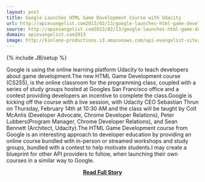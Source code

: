 ```yaml
---
layout: post
title: Google Launches HTML Game Development Course with Udacity
url: http://apievangelist.com2013/02/13/google-launches-html-game-development-course-with-udacity/
source: http://apievangelist.com2013/02/13/google-launches-html-game-development-course-with-udacity/
domain: apievangelist.com2013
image: http://kinlane-productions.s3.amazonaws.com/api-evangelist-site/blog/google-html-developer-udacity-class.png
---
```

{% include JB/setup %}<p>Google is using the online learning platform Udacity to teach developers about game development.The new HTML Game Development course (CS255), is the online classroom for the programming class, coupled with a series of study groups hosted at Googles San Francisco office and a contest providing developers an incentive to complete the class.Google is kicking off the course with a live session, with Udacity CEO Sebastian Thrun on Thursday, February 14th at 10:30 AM and the class will be taught by Colt McAnlis (Developer Advocate, Chrome Developer Relations), Peter Lubbers(Program Manager, Chrome Developer Relations), and Sean Bennett (Architect, Udacity).The HTML Game Development course from Google is an interesting approach to developer education by providing an online course bundled with in-person or streamed workshops and study groups, bundled with a contest to help motivate students.I may create a blueprint for other API providers to follow, when launching their own courses in a similar way to Google.</p>
<center><p><a href="http://apievangelist.com2013/02/13/google-launches-html-game-development-course-with-udacity/" style='padding:25px; font-sze:18px; font-weight: bold;'>Read Full Story</a></p></center>
